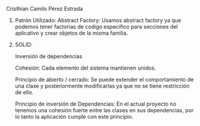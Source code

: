 Cristhian Camilo Pérez Estrada

1. Patrón Utilizado: 
    Abstract Factory:
    Usamos abstract factory ya que podemos tener factorias de codigo especifico para secciones 
    del aplicativo y crear objetos de la misma familia.


2. SOLID: 
    
    Inversión de dependencias

    Cohesión:
    Cada elemento del sistema mantienen unidos.

    Principio de abierto / cerrado: 
    Se puede extender el comportamiento de una clase
    y posteriormente modificarlas ya que no se tiene restricción de ello.

    Principio de inversión de Dependencias:
    En el actual proyecto no tenemos una cohesión fuerte entre las clases en sus dependencias,
    por lo tanto la aplicación cumple con este principio.